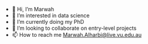 - 👋 Hi, I’m Marwah 
- 👀 I’m interested in data science 
- 🌱 I’m currently doing my PhD
- 💞️ I’m looking to collaborate on entry-level projects
- 📫 How to reach me Marwah.Alharbi@live.vu.edu.au

<!---
msmarwahalharbi/msmarwahalharbi is a ✨ special ✨ repository because its `README.md` (this file) appears on your GitHub profile.
You can click the Preview link to take a look at your changes.
--->
